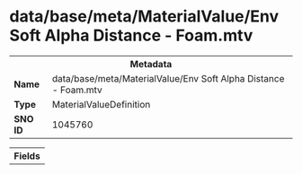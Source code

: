 <h1>data/base/meta/MaterialValue/Env Soft Alpha Distance - Foam.mtv</h1><table><tr><th colspan="100%">Metadata</th></tr><tr><td><b>Name</b></td><td>data/base/meta/MaterialValue/Env Soft Alpha Distance - Foam.mtv</td></tr><tr><td><b>Type</b></td><td>MaterialValueDefinition</td></tr><tr><td><b>SNO ID</b></td><td>1045760</td></tr></table>

<table><tr><th colspan="100%">Fields</th></tr></table>

